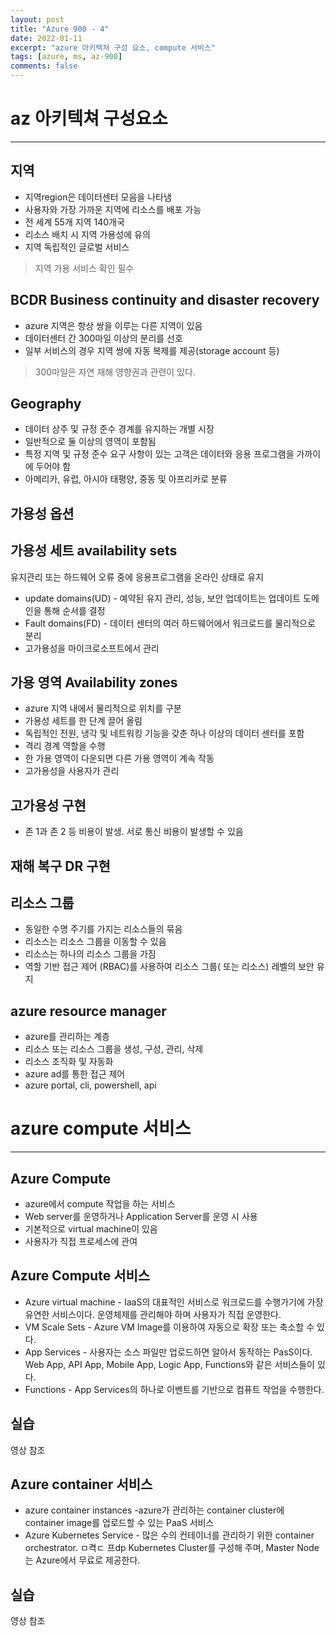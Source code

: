 ```yaml
---
layout: post
title: "Azure 900 - 4"
date: 2022-01-11
excerpt: "azure 아키텍쳐 구성 요소, compute 서비스"
tags: [azure, ms, az-900]
comments: false
---
```


# az 아키텍쳐 구성요소

---

## 지역

- 지역region은 데이터센터 모음을 나타냄
- 사용자와 가장 가까운 지역에 리소스를 배포 가능
- 전 세계 55개 지역 140개국
- 리소스 배치 시 지역 가용성에 유의
- 지역 독립적인 글로벌 서비스

> 지역 가용 서비스 확인 필수

## BCDR Business continuity and disaster recovery

- azure 지역은 항상 쌍을 이루는 다른 지역이 있음
- 데이터센터 간 300마일 이상의 분리를 선호
- 일부 서비스의 경우 지역 쌍에 자동 복제를 제공(storage account 등)

> 300마일은 자연 재해 영향권과 관련이 있다.

## Geography

- 데이터 상주 및 규정 준수 경계를 유지하는 개별 시장
- 일반적으로 둘 이상의 영역이 포함됨
- 특정 지역 및 규정 준수 요구 사항이 있는 고객은 데이터와 응용 프로그램을 가까이에 두어야 함
- 아메리카, 유럽, 아시아 태평양, 중동 및 아프리카로 분류

## 가용성 옵션

## 가용성 세트 availability sets

유지관리 또는 하드웨어 오류 중에 응용프로그램을 온라인 상태로 유지

- update domains(UD) - 예약된 유지 관리, 성능, 보안 업데이트는 업데이트 도메인을 통해 순서를 결정
- Fault domains(FD) - 데이터 센터의 여러 하드웨어에서 워크로드를 물리적으로 분리
- 고가용성을 마이크로소프트에서 관리

## 가용 영역 Availability zones

- azure 지역 내에서 물리적으로 위치를 구분
- 가용성 세트를 한 단계 끌어 올림
- 독립적인 전원, 냉각 및 네트워킹 기능을 갖춘 하나 이상의 데이터 센터를 포함
- 격리 경계 역할을 수행
- 한 가용 영역이 다운되면 다른 가용 영역이 계속 작동
- 고가용성을 사용자가 관리

## 고가용성 구현

- 존 1과 존 2 등 비용이 발생. 서로 통신 비용이 발생할 수 있음

## 재해 복구 DR 구현

## 리소스 그룹

- 동일한 수명 주기를 가지는 리소스들의 묶음
- 리소스는 리소스 그룹을 이동할 수 있음
- 리소스는 하나의 리소스 그룹을 가짐
- 역할 기반 접근 제어 (RBAC)를 사용하여 리소스 그룹( 또는 리소스) 레벨의 보안 유지

## azure resource manager

- azure를 관리하는 계층
- 리소스 또는 리소스 그룹을 생성, 구성, 관리, 삭제
- 리소스 조직화 및 자동화
- azure ad를 통한 접근 제어
- azure portal, cli, powershell, api

# azure compute 서비스

---

## Azure Compute

- azure에서 compute 작업을 하는 서비스
- Web server를 운영하거나 Application Server를 운영 시 사용
- 기본적으로 virtual machine이 있음
- 사용자가 직접 프로세스에 관여

## Azure Compute 서비스

- Azure virtual machine - IaaS의 대표적인 서비스로 워크로드를 수행가기에 가장 유연한 서비스이다. 운영체제를 관리해야 하며 사용자가 직접 운영한다.
- VM Scale Sets - Azure VM Image를 이용하여 자동으로 확장 또는 축소할 수 있다.
- App Services - 사용자는 소스 파일만 업로드하면 알아서 동작하는 PasS이다. Web App, API App, Mobile App, Logic App, Functions와 같은 서비스들이 있다.
- Functions - App Services의 하나로 이벤트를 기반으로 컴퓨트 작업을 수행한다.

## 실습

영상 참조

## Azure container 서비스

- azure container instances -azure가 관리하는 container cluster에 container image를 업로드할 수 있는 PaaS 서비스
- Azure Kubernetes Service - 많은 수의 컨테이너를 관리하기 위한 container orchestrator. ㅁ켝ㄷ 프dp Kubernetes Cluster를 구성해 주며, Master Node는 Azure에서 무료로 제공한다.

## 실습

영상 참조
